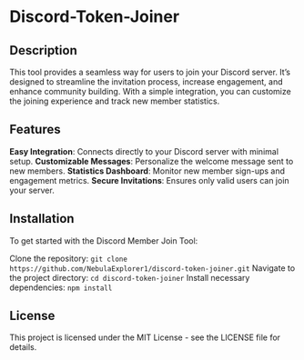 # Discord-Token-Joiner
## Description
This tool provides a seamless way for users to join your Discord server. It’s designed to streamline the invitation process, increase engagement, and enhance community building. With a simple integration, you can customize the joining experience and track new member statistics.
## Features
**Easy Integration**: Connects directly to your Discord server with minimal setup.
**Customizable Messages**: Personalize the welcome message sent to new members.
**Statistics Dashboard**: Monitor new member sign-ups and engagement metrics.
**Secure Invitations**: Ensures only valid users can join your server.
## Installation
To get started with the Discord Member Join Tool:

Clone the repository:
`git clone https://github.com/NebulaExplorer1/discord-token-joiner.git`
Navigate to the project directory:
`cd discord-token-joiner`
Install necessary dependencies:
`npm install`
## License
This project is licensed under the MIT License - see the LICENSE file for details.
